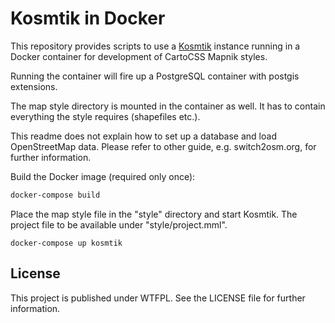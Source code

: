 # Kosmtik in Docker

This repository provides scripts to use a [Kosmtik](https://github.com/kosmtik/kosmtik) instance
running in a Docker container for development of CartoCSS Mapnik styles.

Running the container will fire up a PostgreSQL container with postgis extensions.

The map style directory is mounted in the container as well. It has to contain everything the
style requires (shapefiles etc.).

This readme does not explain how to set up a database and load OpenStreetMap data. Please
refer to other guide, e.g. switch2osm.org, for further information.

Build the Docker image (required only once):

```sh
docker-compose build
```

Place the map style file in the "style" directory and start Kosmtik.
The project file to be available under "style/project.mml".

```
docker-compose up kosmtik
```

## License

This project is published under WTFPL. See the LICENSE file for further information.
